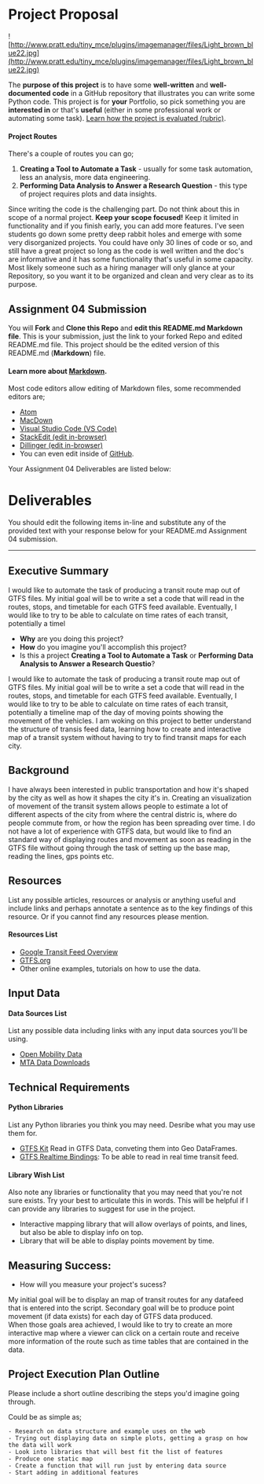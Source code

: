 # Project Proposal

![http://www.pratt.edu/tiny_mce/plugins/imagemanager/files/Light_brown_blue22.jpg](http://www.pratt.edu/tiny_mce/plugins/imagemanager/files/Light_brown_blue22.jpg)

The **purpose of this project** is to have some **well-written** and **well-documented code** in a GitHub repository that illustrates you can write some Python code. This project is for **your** Portfolio, so pick something you are **interested in** or that's **useful** (either in some professional work or automating some task). [Learn how the project is evaluated (rubric)](https://github.com/pratt-savi-810/pratt-savi-810-2020-03-project).


#### Project Routes

There's a couple of routes you can go;

1. **Creating a Tool to Automate a Task** - usually for some task automation, less an analysis, more data engineering.
2. **Performing Data Analysis to Answer a Research Question** - this type of project requires plots and data insights.

Since writing the code is the challenging part. Do not think about this in scope of a normal project. **Keep your scope focused!** Keep it limited in functionality and if you finish early, you can add more features. I've seen students go down some pretty deep rabbit holes and emerge with some very disorganized projects. You could have only 30 lines of code or so, and still have a great project so long as the code is well written and the doc's are informative and it has some functionality that's useful in some capacity. Most likely someone such as a hiring manager will only glance at your Repository, so you want it to be organized and clean and very clear as to its purpose.

## Assignment 04 Submission
You will **Fork** and **Clone this Repo** and **edit this README.md Markdown file**. This is your submission, just the link to your forked Repo and edited README.md file. This project should be the edited version of this README.md (**Markdown**) file.

#### Learn more about [Markdown](https://www.markdownguide.org/).

Most code editors allow editing of Markdown files, some recommended editors are;

* [Atom](https://atom.io/)
* [MacDown](https://macdown.uranusjr.com/)
* [Visual Studio Code (VS Code)](https://code.visualstudio.com/)
* [StackEdit (edit in-browser)](https://stackedit.io/)
* [Dillinger (edit in-browser)](https://dillinger.io/)
* You can even edit inside of [GitHub](https://github.com/).

Your Assignment 04 Deliverables are listed below:

# Deliverables

You should edit the following items in-line and substitute any of the provided text with your response below for your README.md Assignment 04 submission.


---

## Executive Summary

I would like to automate the task of producing a transit route map out of GTFS files. My initial goal will be to write a set a code that will read in the routes, stops, and timetable for each GTFS feed available. Eventually, I would like to try to be able to calculate on time rates of each transit, potentially a timel

- **Why** are you doing this project?
- **How** do you imagine you'll accomplish this project?
- Is this a project **Creating a Tool to Automate a Task** or **Performing Data Analysis to Answer a Research Questio**?

I would like to automate the task of producing a transit route map out of GTFS files. My initial goal will be to write a set a code that will read in the routes, stops, and timetable for each GTFS feed available. Eventually, I would like to try to be able to calculate on time rates of each transit, potentially a timeline map of the day of moving points showing the movement of the vehicles. I am woking on this project to better understand the structure of transis feed data, learning how to create and interactive map of a transit system without having to try to find transit maps for each city.

## Background

I have always been interested in public transportation and how it's shaped by the city as well as how it shapes the city it's in. Creating an visualization of movement of the transit system allows people to estimate a lot of different aspects of the city from where the central distric is, where do people commute from, or how the region has been spreading over time. I do not have a lot of experience with GTFS data, but would like to find an standard way of displaying routes and movement as soon as reading in the GTFS file without going through the task of setting up the base map, reading the lines, gps points etc.

## Resources
List any possible articles, resources or analysis or anything useful and include links and perhaps annotate a sentence as to the key findings of this resource. Or if you cannot find any resources please mention.

#### Resources List

* [Google Transit Feed Overview](https://developers.google.com/transit/gtfs)
* [GTFS.org ](http://gtfs.org/reference/static)
* Other online examples, tutorials on how to use the data.

## Input Data

#### Data Sources List
List any possible data including links with any input data sources you'll be using.

* [Open Mobility Data](https://transitfeeds.com/)
* [MTA Data Downloads](http://web.mta.info/developers/download.html)


## Technical Requirements

#### Python Libraries
List any Python libraries you think you may need. Desribe what you may use them for.

* [GTFS Kit](https://mrcagney.github.io/gtfs_kit_docs/index.html#examples) Read in GTFS Data, conveting them into Geo DataFrames.
* [GTFS Realtime Bindings](https://github.com/MobilityData/gtfs-realtime-bindings/tree/master/python): To be able to read in real time transit feed.


#### Library Wish List
Also note any libraries or functionality that you may need that you're not sure exists. Try your best to articulate this in words. This will be helpful if I can provide any libraries to suggest for use in the project.

* Interactive mapping library that will allow overlays of points, and lines, but also be able to display info on top.
* Library that will be able to display points movement by time.


## Measuring Success:

- How will you measure your project's sucess?

My initial goal will be to display an map of transit routes for any datafeed that is entered into the script.
Secondary goal will be to produce point movement (if data exists) for each day of GTFS data produced. <br>
When those goals area achieved, I would like to try to create an more interactive map where a viewer can click on a certain route and receive more information of the route such as time tables that are contained in the data.

## Project Execution Plan Outline
Please include a short outline describing the steps you'd imagine going through.

Could be as simple as;

```
- Research on data structure and example uses on the web
- Trying out displaying data on simple plots, getting a grasp on how the data will work
- Look into libraries that will best fit the list of features
- Produce one static map
- Create a function that will run just by entering data source
- Start adding in additional features
